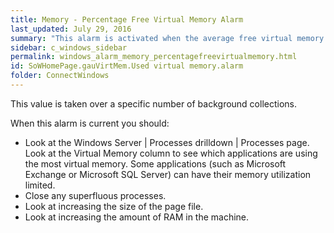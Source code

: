 ```yaml
---
title: Memory - Percentage Free Virtual Memory Alarm
last_updated: July 29, 2016
summary: "This alarm is activated when the average free virtual memory drops below a threshold."
sidebar: c_windows_sidebar
permalink: windows_alarm_memory_percentagefreevirtualmemory.html
id: SoWHomePage.gauVirtMem.Used virtual memory.alarm
folder: ConnectWindows
---
```



This value is taken over a specific number of background collections.

When this alarm is current you should:

* Look at the Windows Server \| Processes drilldown \| Processes page.
  Look at the Virtual Memory column to see which applications are using the most virtual memory.
  Some applications (such as Microsoft Exchange or Microsoft SQL Server) can have their memory utilization limited.
* Close any superfluous processes.
* Look at increasing the size of the page file.
* Look at increasing the amount of RAM in the machine.
